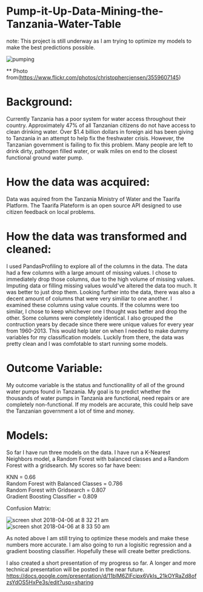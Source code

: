 # Pump-it-Up-Data-Mining-the-Tanzania-Water-Table

note: This project is still underway as I am trying to optimize my models to make the best predictions possible. 

![pumping](https://user-images.githubusercontent.com/35437820/38469963-9c9f9da4-3b2a-11e8-8e20-78438207577d.jpg)

** Photo from(https://www.flickr.com/photos/christophercjensen/3559607145)

# Background:

Currently Tanzania has a poor system for water access throughout their country. Approximately 47% of all Tanzanian citizens do not have access to clean drinking water. Over $1.4 billion dollars in foreign aid has been giving to Tanzania in an attempt to help fix the freshwater crisis. However, the Tanzanian government is failing to fix this problem. Many people are left to drink dirty, pathogen filled water, or walk miles on end to the closest functional ground water pump. 

# How the data was acquired:

Data was aquired from the Tanzania Ministry of Water and the Taarifa Platform. The Taarifa Plateform is an open source API 
designed to use citizen feedback on local problems. 

# How the data was transformed and cleaned:

I used PandasProfiling to explore all of the columns in the data. The data had a few columns with a large amount of missing 
values. I chose to immediately drop those columns, due to the high volume of missing values. Imputing data or filling 
missing values would've altered the data too much. It was better to just drop them. Looking further into the data, there was 
also a decent amount of columns that were very similiar to one another. I examined these columns using value counts. If the 
columns were too similar, I chose to keep whichever one I thought was better and drop the other. Some columns were completely identical. I also grouped the contruction years by decade since there were unique values for every year from 1960-2013. This would help later on when I needed to make  dummy variables for my classification models. Luckily from there, the data was pretty clean and I was comfotable to start running some models. 

# Outcome Variable:

My outcome variable is the status and functionallity of all of the ground water pumps found in Tanzania. My goal is to predict 
whether the thousands of water pumps in Tanzania are functional, need repairs or are completely non-functional. If my 
models are accurate, this could help save the Tanzanian government a lot of time and money.

# Models:

So far I have run three models on the data. I have run a K-Nearest Neighbors model, a Random Forest with balanced classes and 
a Random Forest with a gridsearch. My scores so far have been:

KNN = 0.66  
Random Forest with Balanced Classes = 0.786  
Random Forest with Gridsearch = 0.807  
Gradient Boosting Classifier = 0.809

Confusion Matrix:

![screen shot 2018-04-06 at 8 32 21 am](https://user-images.githubusercontent.com/35437820/38469726-73328790-3b27-11e8-99a6-bc3344e59a00.png)
![screen shot 2018-04-06 at 8 33 50 am](https://user-images.githubusercontent.com/35437820/38469868-6c016796-3b29-11e8-9c41-3e66851dc129.png)


As noted above I am still trying to optimize these models and make these numbers more accurate. I am also going to run a logisitic regression and a gradient boosting classifier. Hopefully these will create better predictions. 

I also created a short presentation of my progress so far. A longer and more technical presentation will be posted in the near future.  
https://docs.google.com/presentation/d/11blM6ZlFcipx6VkIs_21kOYRaZd8ofzsYdOS5HxPe3s/edit?usp=sharing

